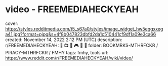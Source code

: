 # video - FREEMEDIAHECKYEAH

cover: https://styles.redditmedia.com/t5_s67a0/styles/image_widget_hw5eggxxega41.jpg?format=pjpg&s=4f8b047823dbfd2da1c510441cf9df1a09e3ca66
created: November 14, 2022 2:12 PM (UTC)
description: r/FREEMEDIAHECKYEAH: 🍿 📺 🎵 🎮 📗 📱
folder: BOOKMRKS-MTHRFCKR / PIRACY-MTHRFCKR / FMHY
tags: fmhy, tools
url: https://www.reddit.com/r/FREEMEDIAHECKYEAH/wiki/video/